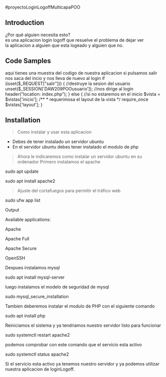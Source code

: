 #proyectoLoginLogoffMulticapaPOO

## Introduction

¿Por qué alguien necesita esto?  
es una aplicacion login logoff que resuelve el problema de dejar ver  
la aplicacion a alguien que esta logeado y alguien que no.

## Code Samples

aqui tienes una muestra del codigo  de nuestra aplicacion si pulsamos salir nos saca del incio y nos lleva de nuevo al login
if (isset($_REQUEST["salir"])) {
    //destruye la sesion del usuario
    unset($_SESSION['DAW209POOusuario']);
    //nos dirige al login
    header("location: index.php");
} else { //si no estaremos en el inicio
    $vista = $vistas['inicio']; 
    /**
     * requerimosa el layout de la vista
     */
    require_once $vistas['layout'];
}

## Installation

> Como instalar y usar esta aplicacion  
* Debes de tener instalado un servidor ubuntu 
* En el servidor ubuntu debes tener instalado el modulo de php  

>Ahora le indicaremos como instalar un servidor ubuntu en su ordenador  Primero instalamos el apache  
  
sudo apt update  
   
sudo apt install apache2  
  
>Ajuste del cortafuegos para permitir el tráfico web  
  
sudo ufw app list  
  
Output  

Available applications:  

  Apache  

  Apache Full  

  Apache Secure 

  OpenSSH  
  
  
Despues instalamos mysql  

sudo apt install mysql-server  
  
luego instalamos el modelo de seguridad de mysql  

sudo mysql_secure_installation  

Tambien deberemos instalar el modulo de PHP con el siguiente comando  

sudo apt install php  

Reiniciamos el sistema y ya tendriamos nuestro servidor listo para funcionar  

sudo systemctl restart apache2  

podemos comprobar con este comando que el servicio esta activo  

sudo systemctl status apache2  

Si el servicio esta activo ya tenemos nuestro servidor y ya podemos utilizar nuestra aplicacion de loginLogoff.


 
